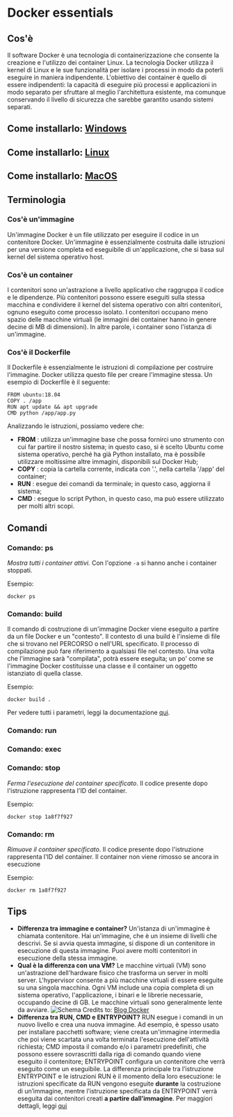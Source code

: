 # Docker essentials

## Cos'è

Il software Docker è una tecnologia di containerizzazione che consente la creazione e l'utilizzo dei container Linux. La tecnologia Docker utilizza il kernel di Linux e le sue funzionalità per isolare i processi in modo da poterli eseguire in maniera indipendente. L'obiettivo dei container è quello di essere indipendenti: la capacità di eseguire più processi e applicazioni in modo separato per sfruttare al meglio l'architettura esistente, ma comunque conservando il livello di sicurezza che sarebbe garantito usando sistemi separati.

## Come installarlo: [Windows](https://docs.docker.com/docker-for-windows/install/)

## Come installarlo: [Linux](https://docs.docker.com/install/linux/docker-ce/ubuntu/)

## Come installarlo: [MacOS](https://docs.docker.com/docker-for-mac/install/)

## Terminologia

### Cos'è un'immagine

Un'immagine Docker è un file utilizzato per eseguire il codice in un contenitore Docker. Un'immagine è essenzialmente costruita dalle istruzioni per una versione completa ed eseguibile di un'applicazione, che si basa sul kernel del sistema operativo host.

### Cos'è un container

I contenitori sono un'astrazione a livello applicativo che raggruppa il codice e le dipendenze. Più contenitori possono essere eseguiti sulla stessa macchina e condividere il kernel del sistema operativo con altri contenitori, ognuno eseguito come processo isolato. I contenitori occupano meno spazio delle macchine virtuali (le immagini dei container hanno in genere decine di MB di dimensioni). In altre parole, i container sono l'istanza di un'immagine.

### Cos'è il Dockerfile

Il Dockerfile è essenzialmente le istruzioni di compilazione per costruire l'immagine. Docker utilizza questo file per creare l'immagine stessa. Un esempio di Dockerfile è il seguente:

```
FROM ubuntu:18.04
COPY . /app
RUN apt update && apt upgrade
CMD python /app/app.py
```

Analizzando le istruzioni, possiamo vedere che:
- __FROM__ : utilizza un'immagine base che possa fornirci uno strumento con cui far partire il nostro sistema; in questo caso, si è scelto Ubuntu come sistema operativo, perché ha già Python installato, ma è possibile utilizzare moltissime altre immagini, disponibili sul Docker Hub;
- __COPY__ : copia la cartella corrente, indicata con '.', nella cartella '/app' del container;
- __RUN__ : esegue dei comandi da terminale; in questo caso, aggiorna il sistema;
- __CMD__ : esegue lo script Python, in questo caso, ma può essere utilizzato per molti altri scopi.

## Comandi

### Comando: ps

*Mostra tutti i container attivi.* Con l'opzione `-a` si hanno anche i container stoppati.

Esempio:

` docker ps ` 

### Comando: build

Il comando di costruzione di un'immagine Docker viene eseguito a partire da un file Docker e un "contesto". Il contesto di una build è l'insieme di file che si trovano nel PERCORSO o nell'URL specificato. Il processo di compilazione può fare riferimento a qualsiasi file nel contesto. Una volta che l'immagine sarà "compilata", potrà essere eseguita; un po' come se l'immagine Docker costituisse una classe e il container un oggetto istanziato di quella classe.

Esempio:

` docker build . `

Per vedere tutti i parametri, leggi la documentazione [qui](https://docs.docker.com/engine/reference/commandline/build/).

### Comando: run 

### Comando: exec

### Comando: stop

*Ferma l'esecuzione del container specificato*. Il codice presente dopo l'istruzione rappresenta l'ID del container.

Esempio:

` docker stop 1a8f7f927 `

### Comando: rm

*Rimuove il container specificato*. Il codice presente dopo l'istruzione rappresenta l'ID del container. Il container non viene rimosso se ancora in esecuzione

Esempio:

` docker rm 1a8f7f927 `

## Tips
- __Differenza tra immagine e container?__ Un'istanza di un'immagine è chiamata contenitore. Hai un'immagine, che è un insieme di livelli che descrivi. Se si avvia questa immagine, si dispone di un contenitore in esecuzione di questa immagine. Puoi avere molti contenitori in esecuzione della stessa immagine.
- __Qual è la differenza con una VM?__ Le macchine virtuali (VM) sono un'astrazione dell'hardware fisico che trasforma un server in molti server. L'hypervisor consente a più macchine virtuali di essere eseguite su una singola macchina. Ogni VM include una copia completa di un sistema operativo, l'applicazione, i binari e le librerie necessarie, occupando decine di GB. Le macchine virtuali sono generalmente lente da avviare. ![Schema](http://img.scoop.it/tImVj_1Pbqv0HJDyMWTmBbnTzqrqzN7Y9aBZTaXoQ8Q=) Credits to: [Blog Docker](https://blog.docker.com/2016/04/containers-and-vms-together/)
- __Differenza tra RUN, CMD e ENTRYPOINT?__ RUN esegue i comandi in un nuovo livello e crea una nuova immagine. Ad esempio, è spesso usato per installare pacchetti software; viene creata un'immagine intermedia che poi viene scartata una volta terminata l'esecuzione dell'attività richiesta; CMD imposta il comando e/o i parametri predefiniti, che possono essere sovrascritti dalla riga di comando quando viene eseguito il contenitore; ENTRYPOINT configura un contenitore che verrà eseguito come un eseguibile. La differenza principale tra l’istruzione ENTRYPOINT e le istruzioni RUN è il momento della loro esecuzione: le istruzioni specificate da RUN vengono eseguite __durante__ la costruzione di un’immagine, mentre l’istruzione specificata da ENTRYPOINT verrà eseguita dai contenitori creati __a partire dall’immagine__. Per maggiori dettagli, leggi [qui](http://goinbigdata.com/docker-run-vs-cmd-vs-entrypoint/)
